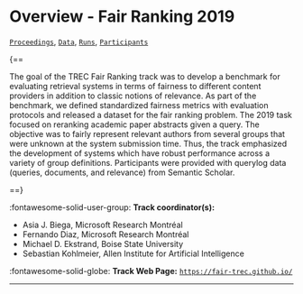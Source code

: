 # Overview - Fair Ranking 2019

[`Proceedings`](./proceedings.md), [`Data`](./data.md), [`Runs`](./runs.md), [`Participants`](./participants.md)

{==

The goal of the TREC Fair Ranking track was to develop a benchmark for evaluating retrieval systems in terms of fairness to different content providers in addition to classic notions of relevance. As part of the benchmark, we defined standardized fairness metrics with evaluation protocols and released a dataset for the fair ranking problem. The 2019 task focused on reranking academic paper abstracts given a query. The objective was to fairly represent relevant authors from several groups that were unknown at the system submission time. Thus, the track emphasized the development of systems which have robust performance across a variety of group definitions. Participants were provided with querylog data (queries, documents, and relevance) from Semantic Scholar.

==}

:fontawesome-solid-user-group: **Track coordinator(s):**

- Asia J. Biega, Microsoft Research Montréal 
- Fernando Diaz, Microsoft Research Montréal 
- Michael D. Ekstrand, Boise State University 
- Sebastian Kohlmeier, Allen Institute for Artificial Intelligence 

:fontawesome-solid-globe: **Track Web Page:** [`https://fair-trec.github.io/`](https://fair-trec.github.io/) 

---

